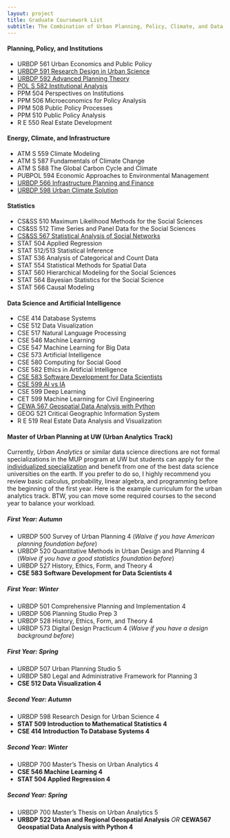 ```yaml
---
layout: project
title: Graduate Coursework List
subtitle: The Combination of Urban Planning, Policy, Climate, and Data Science Course Resources at the University of Washington.
---
```


#### Planning, Policy, and Institutions

- URBDP 561 Urban Economics and Public Policy
- [URBDP 591 Research Design in Urban Science](https://researchdesign.be.uw.edu)
- [URBDP 592 Advanced Planning Theory](https://home.foreveroverhead.cloud/udp592_syllabus.pdf)
- [POL S 582 Institutional Analysis](http://faculty.washington.edu/swhiting/582spr17syl1a.pdf) 
- PPM 504 Perspectives on Institutions 
- PPM 506 Microeconomics for Policy Analysis 
- PPM 508 Public Policy Processes 
- PPM 510 Public Policy Analysis 
- R E 550 Real Estate Development

#### Energy, Climate, and Infrastructure

- ATM S 559 Climate Modeling 
- ATM S 587 Fundamentals of Climate Change
- ATM S 588 The Global Carbon Cycle and Climate 
- PUBPOL 594 Economic Approaches to Environmental Management 
- [URBDP 566 Infrastructure Planning and Finance](https://uil.be.uw.edu/education/infrastructure-planning-and-finance/)
- [URBDP 598 Urban Climate Solution](https://uil.be.uw.edu/education/urban-climate-solutions/)

#### Statistics

- CS&SS 510 Maximum Likelihood Methods for the Social Sciences 
- CS&SS 512 Time Series and Panel Data for the Social Sciences
- [CS&SS 567 Statistical Analysis of Social Networks](https://thmccormick.github.io/teaching/)
- STAT 504 Applied Regression
- STAT 512/513 Statistical Inference
- STAT 536 Analysis of Categorical and Count Data
- STAT 554 Statistical Methods for Spatial Data
- STAT 560 Hierarchical Modeling for the Social Sciences
- STAT 564 Bayesian Statistics for the Social Science
- STAT 566 Causal Modeling 

#### Data Science and Artificial Intelligence

- CSE 414 Database Systems
- CSE 512 Data Visualization
- CSE 517 Natural Language Processing
- CSE 546 Machine Learning
- CSE 547 Machine Learning for Big Data
- CSE 573 Artificial Intelligence 
- CSE 580 Computing for Social Good 
- CSE 582 Ethics in Artificial Intelligence 
- [CSE 583 Software Development for Data Scientists](http://uwseds.github.io/syllabus.html)
- [CSE 599 AI vs IA](https://courses.cs.washington.edu/courses/cse599h/23wi/) 
- CSE 599 Deep Learning
- CET 599 Machine Learning for Civil Engineering
- [CEWA 567 Geospatial Data Analysis with Python](https://github.com/UW-GDA/gda_course_2020)
- GEOG 521 Critical Geographic Information System
- R E 519 Real Estate Data Analysis and Visualization

#### Master of Urban Planning at UW (Urban Analytics Track)

Currently, *Urban Analytics* or similar data science directions are not formal specializations in the MUP program at UW but students can apply for the [individualized specialization](https://urbdp.be.uw.edu/programs/mup-graduate-degree/specializations/) and benefit from one of the best data science universities on the earth. If you prefer to do so, I highly recommend you review basic calculus, probability, linear algebra, and programming before the beginning of the first year. Here is the example curriculum for the urban analytics track. BTW, you can move some required courses to the second year to balance your workload. 

##### First Year: Autumn

- URBDP 500 Survey of Urban Planning 4 (*Waive if you have American planning foundation before*)
- URBDP 520 Quantitative Methods in Urban Design and Planning 4 (*Waive if you have a good statistics foundation before*)
- URBDP 527 History, Ethics, Form, and Theory 4
- **CSE 583 Software Development for Data Scientists 4**

##### First Year: Winter

- URBDP 501 Comprehensive Planning and Implementation 4
- URBDP 506 Planning Studio Prep 3
- URBDP 528 History, Ethics, Form, and Theory 4
- URBDP 573 Digital Design Practicum 4 (*Waive if you have a design background before*)

##### First Year: Spring

- URBDP 507 Urban Planning Studio 5
- URBDP 580 Legal and Administrative Framework for Planning 3
- **CSE 512 Data Visualization 4**

##### Second Year: Autumn

- URBDP 598 Research Design for Urban Science 4
- **STAT 509 Introduction to Mathematical Statistics 4**
- **CSE 414 Introduction To Database Systems 4**

##### Second Year: Winter

- URBDP 700 Master’s Thesis on Urban Analytics 4
- **CSE 546 Machine Learning 4**
- **STAT 504 Applied Regression 4**

##### Second Year: Spring

- URBDP 700 Master’s Thesis on Urban Analytics 5
- **URBDP 522 Urban and Regional Geospatial Analysis** *OR* **CEWA567 Geospatial Data Analysis with Python 4**